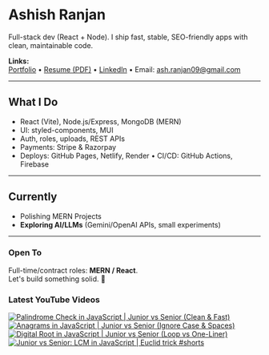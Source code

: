 # Ashish Ranjan

Full-stack dev (React + Node). I ship fast, stable, SEO-friendly apps with clean, maintainable code.

**Links:**  
[Portfolio](https://www.ashishranjan.net) • 
[Resume (PDF)](https://github.com/a2rp/resume/releases/latest/download/Ashish_Ranjan_Resume.pdf) • 
[LinkedIn](https://www.linkedin.com/in/aashishranjan/) • 
Email: ash.ranjan09@gmail.com

---

## What I Do
- React (Vite), Node.js/Express, MongoDB (MERN)
- UI: styled-components, MUI
- Auth, roles, uploads, REST APIs
- Payments: Stripe & Razorpay
- Deploys: GitHub Pages, Netlify, Render • CI/CD: GitHub Actions, Firebase

---

## Currently
- Polishing MERN Projects
- **Exploring AI/LLMs** (Gemini/OpenAI APIs, small experiments)

---

### Open To
Full-time/contract roles: **MERN / React**.  
Let's build something solid. 🚀

### Latest YouTube Videos
<p align="left">

<!-- BEGIN YOUTUBE-CARDS -->
[![Palindrome Check in JavaScript | Junior vs Senior (Clean & Fast)](https://ytcards.demolab.com/?id=PLAiusy-elw&title=Palindrome+Check+in+JavaScript+%7C+Junior+vs+Senior+%28Clean+%26+Fast%29&lang=en&timestamp=1761245659&background_color=%230d1117&title_color=%23ffffff&stats_color=%23b3b3b3&max_title_lines=2&width=360&border_radius=10 "Palindrome Check in JavaScript | Junior vs Senior (Clean & Fast)")](https://www.youtube.com/shorts/PLAiusy-elw)
[![Anagrams in JavaScript | Junior vs Senior (Ignore Case & Spaces)](https://ytcards.demolab.com/?id=EIudRVOnmAw&title=Anagrams+in+JavaScript+%7C+Junior+vs+Senior+%28Ignore+Case+%26+Spaces%29&lang=en&timestamp=1761245219&background_color=%230d1117&title_color=%23ffffff&stats_color=%23b3b3b3&max_title_lines=2&width=360&border_radius=10 "Anagrams in JavaScript | Junior vs Senior (Ignore Case & Spaces)")](https://www.youtube.com/shorts/EIudRVOnmAw)
[![Digital Root in JavaScript | Junior vs Senior (Loop vs One-Liner)](https://ytcards.demolab.com/?id=hGoMVhlv3KQ&title=Digital+Root+in+JavaScript+%7C+Junior+vs+Senior+%28Loop+vs+One-Liner%29&lang=en&timestamp=1761244803&background_color=%230d1117&title_color=%23ffffff&stats_color=%23b3b3b3&max_title_lines=2&width=360&border_radius=10 "Digital Root in JavaScript | Junior vs Senior (Loop vs One-Liner)")](https://www.youtube.com/shorts/hGoMVhlv3KQ)
[![Junior vs Senior: LCM in JavaScript | Euclid trick #shorts](https://ytcards.demolab.com/?id=NbRsIZp1X_M&title=Junior+vs+Senior%3A+LCM+in+JavaScript+%7C+Euclid+trick+%23shorts&lang=en&timestamp=1761240375&background_color=%230d1117&title_color=%23ffffff&stats_color=%23b3b3b3&max_title_lines=2&width=360&border_radius=10 "Junior vs Senior: LCM in JavaScript | Euclid trick #shorts")](https://www.youtube.com/shorts/NbRsIZp1X_M)
<!-- END YOUTUBE-CARDS -->

</p>
